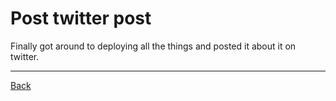 # Post twitter post

Finally got around to deploying all the things and posted it about it on twitter. 

---

[Back](/)
